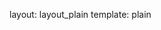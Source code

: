 layout: layout_plain
template: plain

<script src="https://rawgithub.com/mrdoob/three.js/master/build/three.min.js"></script>
<script src="https://rawgithub.com/mrdoob/three.js/master/examples/js/controls/TrackballControls.js"></script>
<script src="https://www.greensock.com/js/src/TweenMax.min.js"></script>

<script type="text/javascript">
	// global namespace for our app
	window.Walk = {};
</script>

<script src="https://rawgithub.com/craftstudios/Walk-Cycle/0.2/app/viewport.js"></script>
<script src="https://rawgithub.com/craftstudios/Walk-Cycle/0.2/app/material_factory.js"></script>
<script src="https://rawgithub.com/craftstudios/Walk-Cycle/0.2/app/app.js"></script>